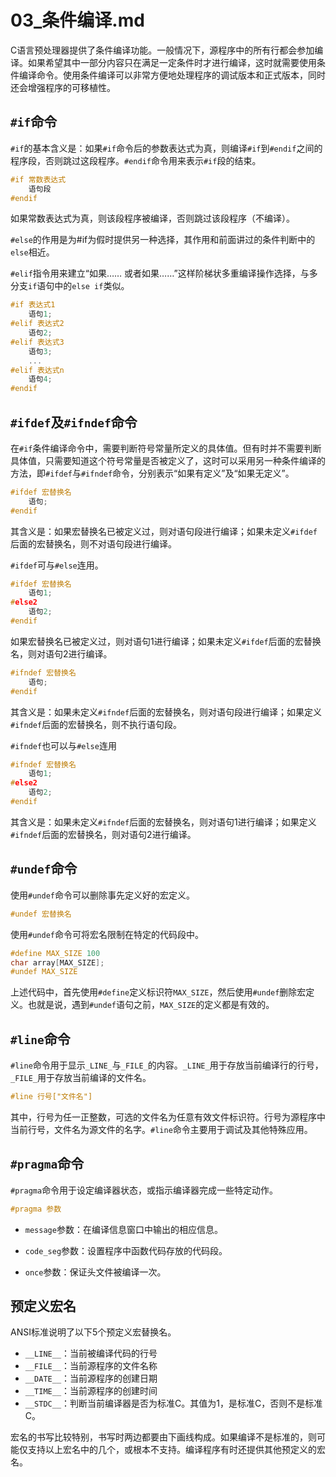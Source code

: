 # 03_条件编译.md

C语言预处理器提供了条件编译功能。一般情况下，源程序中的所有行都会参加编译。如果希望其中一部分内容只在满足一定条件时才进行编译，这时就需要使用条件编译命令。使用条件编译可以非常方便地处理程序的调试版本和正式版本，同时还会增强程序的可移植性。

## `#if`命令

`#if`的基本含义是：如果`#if`命令后的参数表达式为真，则编译`#if`到`#endif`之间的程序段，否则跳过这段程序。`#endif`命令用来表示`#if`段的结束。

```c
#if 常数表达式
	语句段
#endif
```

如果常数表达式为真，则该段程序被编译，否则跳过该段程序（不编译）。

`#else`的作用是为#if为假时提供另一种选择，其作用和前面讲过的条件判断中的`else`相近。

`#elif`指令用来建立“如果…… 或者如果……”这样阶梯状多重编译操作选择，与多分支`if`语句中的`else if`类似。

```c
#if 表达式1
	语句1;
#elif 表达式2
	语句2;
#elif 表达式3
	语句3;
	...
#elif 表达式n
	语句4;
#endif
```

## `#ifdef`及`#ifndef`命令

在`#if`条件编译命令中，需要判断符号常量所定义的具体值。但有时并不需要判断具体值，只需要知道这个符号常量是否被定义了，这时可以采用另一种条件编译的方法，即`#ifdef`与`#ifndef`命令，分别表示“如果有定义”及“如果无定义”。

```c
#ifdef 宏替换名
	语句;
#endif
```

其含义是：如果宏替换名已被定义过，则对语句段进行编译；如果未定义`#ifdef`后面的宏替换名，则不对语句段进行编译。

`#ifdef`可与`#else`连用。

```c
#ifdef 宏替换名
	语句1;
#else2
	语句2;
#endif
```

如果宏替换名已被定义过，则对语句1进行编译；如果未定义`#ifdef`后面的宏替换名，则对语句2进行编译。

```c
#ifndef 宏替换名
	语句;
#endif
```

其含义是：如果未定义`#ifndef`后面的宏替换名，则对语句段进行编译；如果定义`#ifndef`后面的宏替换名，则不执行语句段。

`#ifndef`也可以与`#else`连用

```c
#ifndef 宏替换名
	语句1;
#else2
	语句2;
#endif
```

其含义是：如果未定义`#ifndef`后面的宏替换名，则对语句1进行编译；如果定义`#ifndef`后面的宏替换名，则对语句2进行编译。

## `#undef`命令

使用`#undef`命令可以删除事先定义好的宏定义。

```c
#undef 宏替换名
```

使用`#undef`命令可将宏名限制在特定的代码段中。

```c
#define MAX_SIZE 100
char array[MAX_SIZE];
#undef MAX_SIZE
```

上述代码中，首先使用`#define`定义标识符`MAX_SIZE`，然后使用`#undef`删除宏定义。也就是说，遇到`#undef`语句之前，`MAX_SIZE`的定义都是有效的。

## `#line`命令

`#line`命令用于显示`_LINE_`与`_FILE_`的内容。`_LINE_`用于存放当前编译行的行号，`_FILE_`用于存放当前编译的文件名。

```c
#line 行号["文件名"]
```

其中，行号为任一正整数，可选的文件名为任意有效文件标识符。行号为源程序中当前行号，文件名为源文件的名字。`#line`命令主要用于调试及其他特殊应用。

## `#pragma`命令

`#pragma`命令用于设定编译器状态，或指示编译器完成一些特定动作。

```c
#pragma 参数
```

- `message`参数：在编译信息窗口中输出的相应信息。

- `code_seg`参数：设置程序中函数代码存放的代码段。

- `once`参数：保证头文件被编译一次。

## 预定义宏名

ANSI标准说明了以下5个预定义宏替换名。

- `__LINE__`：当前被编译代码的行号
- `__FILE__`：当前源程序的文件名称
- `__DATE__`：当前源程序的创建日期
- `__TIME__`：当前源程序的创建时间
- `__STDC__`：判断当前编译器是否为标准C。其值为1，是标准C，否则不是标准C。

宏名的书写比较特别，书写时两边都要由下画线构成。如果编译不是标准的，则可能仅支持以上宏名中的几个，或根本不支持。编译程序有时还提供其他预定义的宏名。
